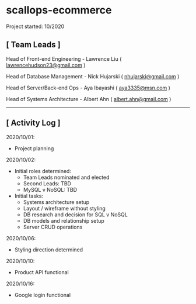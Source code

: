 # scallops-ecommerce

Project started: 10/2020

[ Team Leads ]
----------------------------------------------

Head of Front-end Engineering - Lawrence Liu ( lawrencehudson23@gmail.com ) 

Head of Database Management - Nick Hujarski ( nhujarski@gmail.com )

Head of Server/Back-end Ops - Aya Ibayashi ( aya3335@msn.com )

Head of Systems Architecture - Albert Ahn ( albert.ahn@gmail.com )

----------------------------------------------

[ Activity Log ]
----------------------------------------------
2020/10/01: 
 - Project planning

2020/10/02: 
 - Initial roles determined:
   - Team Leads nominated and elected
   - Second Leads: TBD
   - MySQL v NoSQL: TBD
 - Initial tasks:
   - Systems architecture setup
   - Layout / wireframe without styling
   - DB research and decision for SQL v NoSQL
   - DB models and relationship setup
   - Server CRUD operations

2020/10/06:
 - Styling direction determined

2020/10/10:
 - Product API functional

2020/10/16:
 - Google login functional
